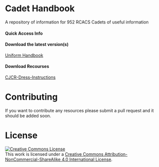 # Cadet Handbook
A repository of information for 952 RCACS Cadets of useful information

#### Quick Access Info

#### Download the latest version(s)
<a href="https://github.com/tomkap011/Cadet-Handbook/raw/main/publish/Unifrom%20Handbook.pdf">Uniform Handbook</a>


#### Download Recourses

<a href="https://github.com/tomkap011/Cadet-Handbook/raw/main/raw-recouces/CJCR-Dress-Instructions.pdf">CJCR-Dress-Instructions</a>



# Contributing
If you want to contribute any resources please submit a pull request and it should be added soon.

# License 
<a rel="license" href="http://creativecommons.org/licenses/by-nc-sa/4.0/"><img alt="Creative Commons License" style="border-width:0" src="https://i.creativecommons.org/l/by-nc-sa/4.0/88x31.png" /></a><br />This work is licensed under a <a rel="license" href="http://creativecommons.org/licenses/by-nc-sa/4.0/">Creative Commons Attribution-NonCommercial-ShareAlike 4.0 International License</a>.
